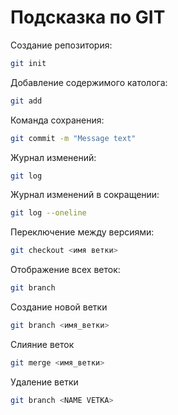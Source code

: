# Подсказка по GIT

Создание репозитория:
```sh
git init
```
Добавление содержимого католога:
```sh
git add
```
Команда сохранения:
```sh
git commit -m "Message text"
```
Журнал изменений:
```sh
git log
```
Журнал изменений в сокращении:
```sh
git log --oneline
```
Переключение между версиями:
```sh
git checkout <имя ветки>
```
Отображение всех веток:
```sh
git branch
```
Создание новой ветки
```sh
git branch <имя_ветки>
```
Слияние веток
```sh
git merge <имя_ветки>
```
Удаление ветки
```sh
git branch <NAME VETKA>
```





